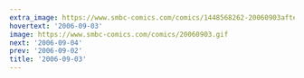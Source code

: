 ```yaml
---
extra_image: https://www.smbc-comics.com/comics/1448568262-20060903after.png
hovertext: '2006-09-03'
image: https://www.smbc-comics.com/comics/20060903.gif
next: '2006-09-04'
prev: '2006-09-02'
title: '2006-09-03'
---
```

